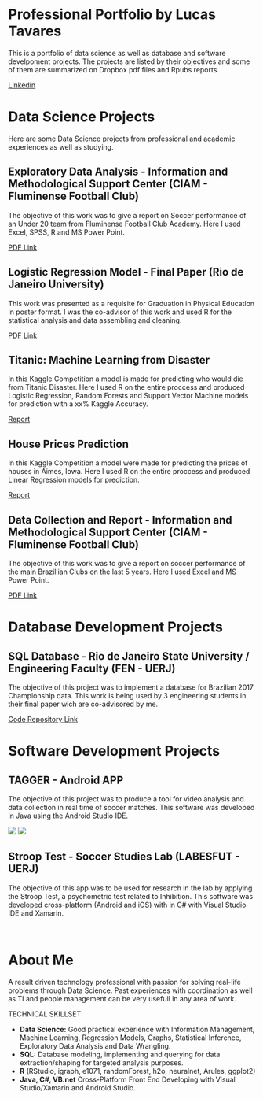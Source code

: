 # Professional Portfolio by Lucas Tavares

This is a portfolio of data science as well as database and software develpoment projects. 
The projects are listed by their objectives and some of them are summarized on Dropbox pdf files and Rpubs reports.

[Linkedin](www.linkedin.com/in/lucas-tavares92)

# Data Science Projects

Here are some Data Science projects from professional and academic experiences as well as studying.

## Exploratory Data Analysis - Information and Methodological Support Center (CIAM - Fluminense Football Club)

The objective of this work was to give a report on Soccer performance of an Under 20 team from Fluminense Football Club Academy.
Here I used Excel, SPSS, R and MS Power Point.

[PDF Link](https://www.dropbox.com/s/yxjkhofptt0eell/Relat%C3%B3rio%20TG%20S20.pdf?dl=0)

## Logistic Regression Model - Final Paper (Rio de Janeiro  University)

This work was presented as a requisite for Graduation in Physical Education in poster format.
I was the co-advisor of this work and used R for the statistical analysis and data assembling and cleaning.

[PDF Link](https://www.dropbox.com/s/nlnviymo64mx1hw/Poster%20-%20Lucas%20Tavares.pdf?dl=0)

## Titanic: Machine Learning from Disaster

In this Kaggle Competition a model is made for predicting who would die from Titanic Disaster.
Here I used R on the entire proccess and produced Logistic Regression, Random Forests and Support Vector Machine models for prediction with a xx% Kaggle Accuracy.

[Report]()

## House Prices Prediction

In this Kaggle Competition a model were made for predicting the prices of houses in Aimes, Iowa.
Here I used R on the entire proccess and produced Linear Regression models for prediction.

[Report]()

## Data Collection and Report - Information and Methodological Support Center (CIAM - Fluminense Football Club)

The objective of this work was to give a report on soccer performance of the main Brazillian Clubs on the last 5 years.
Here I used Excel and MS Power Point.

[PDF Link](https://www.dropbox.com/s/t0qz83mvttsaj2m/Relat%C3%B3rio%20Base%20Brasil.pdf?dl=0)

# Database Development Projects

## SQL Database - Rio de Janeiro State University / Engineering Faculty (FEN - UERJ)

The objective of this project was to implement a database for Brazilian 2017 Championship data. This work is being used by 3 engineering students in their final paper wich are co-advisored by me.

[Code Repository Link](https://github.com/lucasgiutavares/lgtavares/commit/ebbea002121d807633bed75a274b0a34f0eeef68)

# Software Development Projects

## TAGGER - Android APP

The objective of this project was to produce a tool for video analysis and data collection in real time of soccer matches.
This software was developed in Java using the Android Studio IDE.

![](https://image.ibb.co/bF2z0e/Screenshot_2018_07_27_14_33_24.png) ![](https://image.ibb.co/dybj0e/Screenshot_2018_07_27_14_38_08.png)

## Stroop Test - Soccer Studies Lab (LABESFUT - UERJ)

The objective of this app was to be used for research in the lab by applying the Stroop Test, a psychometric test related to Inhibition.
This software was developed cross-platform (Android and iOS) with in C# with Visual Studio IDE and Xamarin.

![]() ![]()

# About Me

A result driven technology professional with passion for solving real-life problems through Data Science. Past experiences with coordination as well as TI and people management can be very usefull in any area of work.

TECHNICAL SKILLSET

* **Data Science:** Good practical experience with Information Management, Machine Learning, Regression Models, Graphs, Statistical Inference, Exploratory Data Analysis and Data Wrangling.
* **SQL:** Database modeling, implementing and querying for data extraction/shaping for targeted analysis purposes.
* **R** (RStudio, igraph, e1071, randomForest, h2o, neuralnet, Arules, ggplot2)
* **Java, C#, VB.net** Cross-Platform Front End Developing with Visual Studio/Xamarin and Android Studio.
